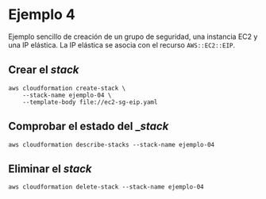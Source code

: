 # Ejemplo 4

Ejemplo sencillo de creación de un grupo de seguridad, una instancia EC2 y una IP elástica. La IP elástica se asocia con el recurso `AWS::EC2::EIP`.

## Crear el _stack_

```
aws cloudformation create-stack \
    --stack-name ejemplo-04 \
    --template-body file://ec2-sg-eip.yaml
```

## Comprobar el estado del __stack_

```
aws cloudformation describe-stacks --stack-name ejemplo-04
```

## Eliminar el _stack_

```
aws cloudformation delete-stack --stack-name ejemplo-04
```